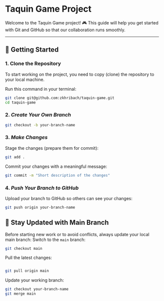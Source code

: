 # Taquin Game Project

Welcome to the Taquin Game project! 🎮 This guide will help you get started with Git and GitHub so that our collaboration runs smoothly.

---

## 🚀 Getting Started

### 1. **Clone the Repository**
To start working on the project, you need to copy (clone) the repository to your local machine.

Run this command in your terminal:
```bash
git clone git@github.com:zkhribach/taquin-game.git
cd taquin-game
```
### 2. ***Create Your Own Branch***
```bash
git checkout -b your-branch-name
```
### 3. ***Make Changes***
Stage the changes (prepare them for commit):
```bash
git add .
```
Commit your changes with a meaningful message:
```bash
git commit -m "Short description of the changes"
```
### 4. ***Push Your Branch to GitHub***
Upload your branch to GitHub so others can see your changes:
```bash
git push origin your-branch-name
```

## 🔄 Stay Updated with Main Branch
Before starting new work or to avoid conflicts, always update your local main branch:
Switch to the ```main``` branch:
```bash
git checkout main
```
Pull the latest changes:
```bash

git pull origin main
```

Update your working branch:
```bash
git checkout your-branch-name
git merge main
```
